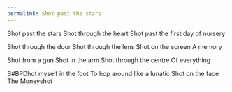 ```yaml
---
permalink: Shot past the stars
---
```

Shot past the stars 
Shot through the heart 
Shot past the first day 
of nursery 

Shot through the door 
Shot through the lens 
Shot on the screen 
A memory 

Shot from a gun 
Shot in the arm 
Shot through the centre 
Of everything 

S#BPDhot myself in the foot 
To hop around like a lunatic 
Shot on the face 
The Moneyshot 



```

￼ ￼ ￼ ￼  ￼  ￼ ￼ ￼ ￼ ￼ ￼ ￼ ￼ ￼ ￼ ￼ ￼ ￼ ￼ ￼ ￼ ￼￼ ￼ ￼ ￼ ￼  ￼ ￼ ￼ ￼
```
